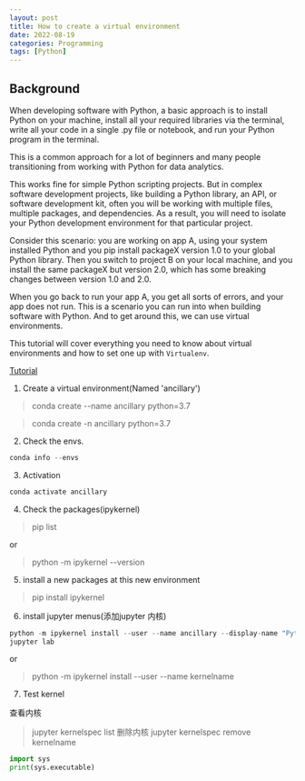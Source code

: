 ```yaml
---
layout: post
title: How to create a virtual environment
date: 2022-08-19
categories: Programming
tags: [Python]
---
```


## Background

When developing software with Python, a basic approach is to install Python on your machine, install all your required libraries via the terminal, write all your code in a single .py file or notebook, and run your Python program in the terminal.

This is a common approach for a lot of beginners and many people transitioning from working with Python for data analytics.

This works fine for simple Python scripting projects. But in complex software development projects, like building a Python library, an API, or software development kit, often you will be working with multiple files, multiple packages, and dependencies. As a result, you will need to isolate your Python development environment for that particular project.

Consider this scenario: you are working on app A, using your system installed Python and you pip install packageX version 1.0 to your global Python library. Then you switch to project B on your local machine, and you install the same packageX but version 2.0, which has some breaking changes between version 1.0 and 2.0.

When you go back to run your app A, you get all sorts of errors, and your app does not run. This is a scenario you can run into when building software with Python. And to get around this, we can use virtual environments.

This tutorial will cover everything you need to know about virtual environments and how to set one up with `Virtualenv`.

[Tutorial](https://www.freecodecamp.org/news/how-to-setup-virtual-environments-in-python/)



1. Create a virtual environment(Named 'ancillary')

> conda create --name ancillary python=3.7

> conda create -n ancillary python=3.7

2. Check the envs.

```python
conda info --envs
```

3. Activation

```python
conda activate ancillary
```

4. Check the packages(ipykernel)

> pip list

or

> python -m ipykernel --version

5. install a new packages at this new environment

> pip install ipykernel

6. install jupyter menus(添加jupyter 内核)

```python
python -m ipykernel install --user --name ancillary --display-name "Python(ancillary)"
jupyter lab
```

or

> python -m ipykernel install --user --name kernelname

7. Test kernel

查看内核
> jupyter kernelspec list
删除内核
> jupyter kernelspec remove kernelname

```python
import sys
print(sys.executable)
```